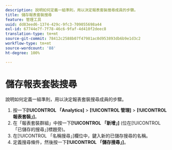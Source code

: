 ```yaml
---
description: 說明如何定義一組準則，用以決定報表套裝搜尋成員的步驟。
title: 儲存報表套裝搜尋
feature: 管理工具
uuid: dd83eed6-1374-429c-9fc3-709055698a44
exl-id: 67744e7f-7f78-46c6-9faf-4d410f2deec8
translation-type: tm+mt
source-git-commit: 78412c2588b07f47981ac0d953893db6b9e1d3c2
workflow-type: tm+mt
source-wordcount: '88'
ht-degree: 100%

---
```


# 儲存報表套裝搜尋

說明如何定義一組準則，用以決定報表套裝搜尋成員的步驟。

1. 按一下&#x200B;**[!UICONTROL 「Analytics]** > **[!UICONTROL 管理]** > **[!UICONTROL 報表套裝」]**。
1. 在「報表套裝群組」中按一下&#x200B;**[!UICONTROL 「新增」]** (位在[!UICONTROL 「已儲存的搜尋」]標題旁)。
1. 在[!UICONTROL 「名稱搜尋」]欄位中，鍵入新的已儲存搜尋的名稱。
1. 定義搜尋條件，然後按一下&#x200B;**[!UICONTROL 「儲存搜尋」]**。

